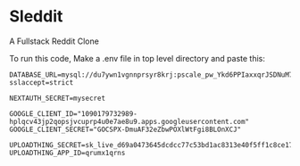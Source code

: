 # Sleddit


A Fullstack Reddit Clone


To run this code, Make a .env file in top level directory and paste this:

```
DATABASE_URL=mysql://du7ywn1vgnnprsyr8krj:pscale_pw_Ykd6PPIaxxqrJSDNuM7OcsFFFvSXAT0aSN8tKOKv8Fw@aws.connect.psdb.cloud/sleddit?sslaccept=strict

NEXTAUTH_SECRET=mysecret

GOOGLE_CLIENT_ID="1090179732989-hplqcv43jp2qopsjvcuprp4u0e7ae8u9.apps.googleusercontent.com"
GOOGLE_CLIENT_SECRET="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"

UPLOADTHING_SECRET=sk_live_d69a0473645dcdcc77c53bd1ac8313e40f5ff1c8ce17a2f241bf7d2f2fb71f71
UPLOADTHING_APP_ID=qrumx1qrns
```
